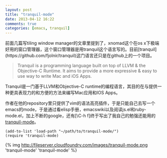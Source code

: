 ```yaml
---
layout: post
title: "tranquil-mode"
date: 2013-04-12 16:22
comments: true
categories: [emacs, tranquil]
---
```


<div class='begin-indent2em' filter='p:not(:has(a.fancybox :first-child))'></div>
前面几篇写tiling window manager的文章里提到了，xnomad这个在os x下极端好用的窗口管理器，这个窗口管理器是用tranquil这个语言写的。目前[tranquil](https://github.com/fjolnir/tranquil)这门语言还只是在github上的一个项目。

>Tranquil is a programming language built on top of LLVM & the Objective-C Runtime.
>It aims to provide a more expressive & easy to use way to write Mac and iOS Apps.

Tranquil是一门基于LLVM和Objective-C runtime的编程语言，其目的在与提供一种更具表现力的和方便的方法来编写Mac应用和IOS Apps。

作者在他的repository里只提供了vim的语法高亮插件，于是只能自己去写一个emacs的mode，于是通过看elisp手册，emacswiki以及阅读js.el和ruby-mode.el，加上不断的google，还有[\C-h f]终于写出了我自己的勉强还能用的[tranquil-mode](https://github.com/shanexu/tranquil-mode)。

```
(add-to-list 'load-path "~/path/to/tranquil-mode/")
(require 'tranquil-mode)
```

{% img http://fileserver.cloudfoundry.com/images/tranquil-mode.png 'tranquil-mode' 'tranquil-mode' %}
